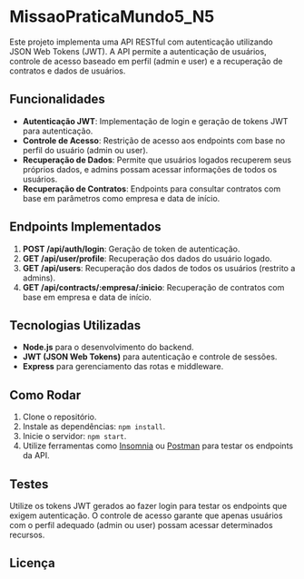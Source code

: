 # MissaoPraticaMundo5_N5

Este projeto implementa uma API RESTful com autenticação utilizando JSON Web Tokens (JWT). A API permite a autenticação de usuários, controle de acesso baseado em perfil (admin e user) e a recuperação de contratos e dados de usuários.

## Funcionalidades

- **Autenticação JWT**: Implementação de login e geração de tokens JWT para autenticação.
- **Controle de Acesso**: Restrição de acesso aos endpoints com base no perfil do usuário (admin ou user).
- **Recuperação de Dados**: Permite que usuários logados recuperem seus próprios dados, e admins possam acessar informações de todos os usuários.
- **Recuperação de Contratos**: Endpoints para consultar contratos com base em parâmetros como empresa e data de início.

## Endpoints Implementados

1. **POST /api/auth/login**: Geração de token de autenticação.
2. **GET /api/user/profile**: Recuperação dos dados do usuário logado.
3. **GET /api/users**: Recuperação dos dados de todos os usuários (restrito a admins).
4. **GET /api/contracts/:empresa/:inicio**: Recuperação de contratos com base em empresa e data de início.

## Tecnologias Utilizadas

- **Node.js** para o desenvolvimento do backend.
- **JWT (JSON Web Tokens)** para autenticação e controle de sessões.
- **Express** para gerenciamento das rotas e middleware.

## Como Rodar

1. Clone o repositório.
2. Instale as dependências: `npm install`.
3. Inicie o servidor: `npm start`.
4. Utilize ferramentas como [Insomnia](https://insomnia.rest/) ou [Postman](https://www.postman.com/) para testar os endpoints da API.

## Testes

Utilize os tokens JWT gerados ao fazer login para testar os endpoints que exigem autenticação. O controle de acesso garante que apenas usuários com o perfil adequado (admin ou user) possam acessar determinados recursos.

## Licença


